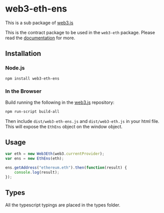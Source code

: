 # web3-eth-ens

This is a sub package of [web3.js][repo]

This is the contract package to be used in the `web3-eth` package. Please read
the [documentation][docs] for more.

## Installation

### Node.js

```bash
npm install web3-eth-ens
```

### In the Browser

Build running the following in the [web3.js][repo] repository:

```bash
npm run-script build-all
```

Then include `dist/web3-eth-ens.js` and `dist/web3-eth.js` in your html file.
This will expose the `EthEns` object on the window object.

## Usage

```js
var eth = new Web3Eth(web3.currentProvider);
var ens = new EthEns(eth);

ens.getAddress("ethereum.eth").then(function(result) {
    console.log(result);
});
```

## Types

All the typescript typings are placed in the types folder.

[docs]: http://web3js.readthedocs.io/en/1.0/
[repo]: https://github.com/ethereum/web3.js
